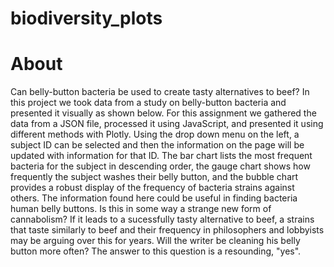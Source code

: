 # biodiversity_plots

# About

Can belly-button bacteria be used to create tasty alternatives to beef? In this project we took data from a study on belly-button bacteria and presented it visually as shown below. For this assignment we gathered the data from a JSON file, processed it using JavaScript, and presented it using different methods with Plotly. Using the drop down menu on the left, a subject ID can be selected and then the information on the page will be updated with information for that ID. The bar chart lists the most frequent bacteria for the subject in descending order, the gauge chart shows how frequently the subject washes their belly button, and the bubble chart provides a robust display of the frequency of bacteria strains against others. The information found here could be useful in finding bacteria
human belly buttons. Is this in some way a strange new form of cannabolism? If it leads to a sucessfully tasty alternative to beef, a strains that taste similarly to beef and their frequency in  philosophers and lobbyists may be arguing over this for years. Will the writer be cleaning his belly button more often? The answer to this question is a resounding, "yes".